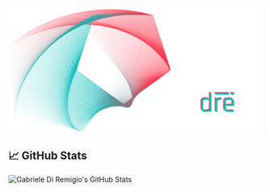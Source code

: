<img align="center" alt="Gabriele Di Remigio's Hero Image" src="https://raw.githubusercontent.com/gabrielediremigio/gabrielediremigio/master/hero.png" />

## &#x1f4c8; GitHub Stats

<img align="left" alt="Gabriele Di Remigio's GitHub Stats" src="https://github-readme-stats.vercel.app/api?username=gabrielediremigio&text_color=5D9498&icon_color=AE6371&border_color=5D9498&theme=transparent&border_radius=12&hide=stars,issues&hide_title=true&rank_icon=github&show_icons=true&ring_color=AE6371&show=prs_merged,prs_merged_percentage" />
